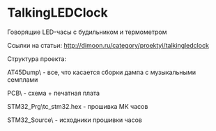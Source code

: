 # TalkingLEDClock
Говорящие LED-часы с будильником и термометром

Ссылки на статьи:
http://dimoon.ru/category/proektyi/talkingledclock

Структура проекта:

AT45Dump\ - все, что касается сборки дампа с музыкальными семплами

PCB\ - схема + печатная плата

STM32_Prg\tc_stm32.hex - прошивка МК часов

STM32_Source\ - исходники прошивки часов
